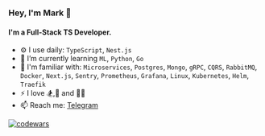 ### Hey, I'm Mark 🪽

#### I'm a Full-Stack TS Developer.

- ⚙️ I use daily: `TypeScript`, `Nest.js`
- 🌱 I’m currently learning `ML`, `Python`, `Go`
- 🔎 I'm familiar with: `Microservices`, `Postgres`, `Mongo`, `gRPC`, `CQRS`, `RabbitMQ`, `Docker`, `Next.js`, `Sentry`, `Prometheus`, `Grafana`, `Linux`, `Kubernetes`, `Helm`, `Traefik`
- ⚡ I love 🏂,🏐 and 🏊‍♂️
- 📫 Reach me: [Telegram](https://t.me/rephones)

[![codewars](https://www.codewars.com/users/m7mark/badges/small)](https://www.codewars.com/users/m7mark)
